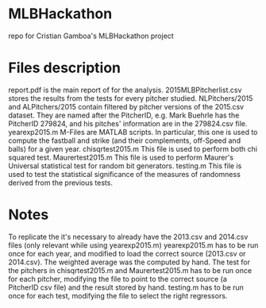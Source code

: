 # MLBHackathon
repo for Cristian Gamboa's MLBHackathon project

# Files description
report.pdf is the main report of for the analysis.
2015MLBPitcherlist.csv stores the results from the tests for every pitcher studied.
NLPitchers/2015 and ALPitchers/2015 contain filtered by pitcher versions of the 2015.csv dataset. They are named after the PitcherID, e.g. Mark Buehrle has the PitcherID 279824, and his pitches' information are in the 279824.csv file.
yearexp2015.m M-Files are MATLAB scripts. In particular, this one is used to compute the fastball and strike (and their complements, off-Speed and balls) for a given year.
chisqrtest2015.m This file is used to perform both chi squared test.
Maurertest2015.m This file is used to perform Maurer's Universal statistical test for random bit generators.
testing.m This file is used to test the statistical significance of the measures of randomness derived from the previous tests.

# Notes
To replicate the it's necessary to already have the 2013.csv and 2014.csv files (only relevant while using yearexp2015.m)
yearexp2015.m has to be run once for each year, and modified to load the correct source (2013.csv or 2014.csv). The weighted average was the computed by hand. 
The test for the pitchers in chisqrtest2015.m and Maurertest2015.m has to be run once for each pitcher, modifying the file to point to the correct source (a PitcherID csv file) and the result stored by hand.
testing.m has to be run once for each test, modifying the file to select the right regressors.
